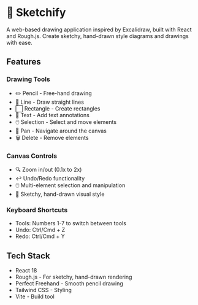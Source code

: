 # 🎨 Sketchify

A web-based drawing application inspired by Excalidraw, built with React and Rough.js. Create sketchy, hand-drawn style diagrams and drawings with ease.

## Features

### Drawing Tools
- ✏️ Pencil - Free-hand drawing
- 📏 Line - Draw straight lines
- ⬜ Rectangle - Create rectangles
- 📝 Text - Add text annotations
- 🖱️ Selection - Select and move elements
- 🤚 Pan - Navigate around the canvas
- 🗑️ Delete - Remove elements

### Canvas Controls
- 🔍 Zoom in/out (0.1x to 2x)
- ↩️ Undo/Redo functionality
- 🖱️ Multi-element selection and manipulation
- 🎨 Sketchy, hand-drawn visual style

### Keyboard Shortcuts
- Tools: Numbers 1-7 to switch between tools
- Undo: Ctrl/Cmd + Z
- Redo: Ctrl/Cmd + Y

## Tech Stack
- React 18
- Rough.js - For sketchy, hand-drawn rendering
- Perfect Freehand - Smooth pencil drawing
- Tailwind CSS - Styling
- Vite - Build tool
